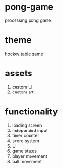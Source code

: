 # pong-game
processing pong game

# theme
hockey table game

# assets
1. custom UI
2. custom art

# functionality
1. loading screen
2. independed input
3. timer counter
4. score system
5. UI
6. game states
7. player movement
8. ball movement
